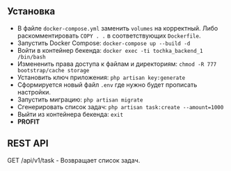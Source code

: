 ## Установка
* В файле `docker-compose.yml` заменить `volumes` на корректный.
Либо раскомментировать `COPY . .` в соответствующих `Dockerfile`.
* Запустить Docker Compose: `docker-compose up --build -d`
* Войти в контейнер бекенда: `docker exec -ti tochka_backend_1 /bin/bash`
* Измененить права доступа к файлам и директориям: `chmod -R 777 bootstrap/cache storage`
* Установить ключ приложения: `php artisan key:generate`
* Сформируется новый файл `.env` где нужно будет прописать настройки.
* Запустить миграцию: `php artisan migrate`
* Сгенерировать список задач: `php artisan task:create --amount=1000`
* Выйти из контейнера бекенда: `exit`
* **PROFIT**

## REST API
GET /api/v1/task - Возвращает список задач.
